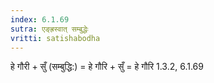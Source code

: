 ```yaml
---
index: 6.1.69
sutra: एङ्ह्रस्वात्‌ सम्बुद्धेः
vritti: satishabodha
---
```



हे गौरी + सुँ (सम्बुद्धि:) = हे गौरि + सुँ = हे गौरि 1.3.2, 6.1.69 


